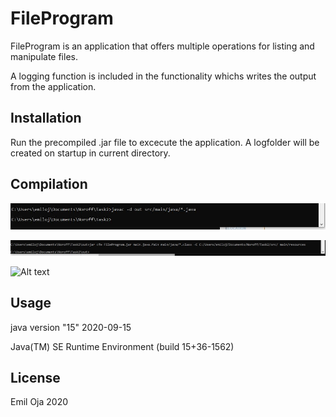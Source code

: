 # FileProgram

FileProgram is an application that offers multiple operations for listing and manipulate files.

A logging function is included in the functionality whichs writes the output from the application.

## Installation

Run the precompiled .jar file to excecute the application. A logfolder will be created on startup in current directory.

## Compilation


![Alt text](https://github.com/xtrmil/file-reader-manipulator/blob/master/screenshots/javac.JPG?raw=true)

![Alt text](https://github.com/xtrmil/file-reader-manipulator/blob/master/screenshots/jar_cfe.jpg?raw=true)

![Alt text](https://github.com/xtrmil/file-reader-manipulator/blob/master/screenshots/screenshots/java_-jar.jpg?raw=true)



## Usage

java version "15" 2020-09-15

Java(TM) SE Runtime Environment (build 15+36-1562)



## License
Emil Oja 2020
